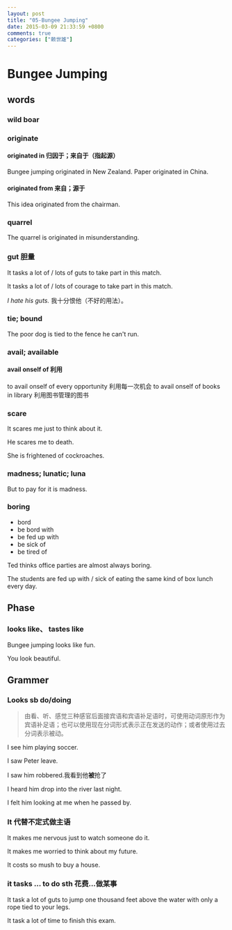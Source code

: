 ```yaml
---
layout: post
title: "05-Bungee Jumping"
date: 2015-03-09 21:33:59 +0800
comments: true
categories: ["赖世雄"]
---
```


# Bungee Jumping

## words

### wild boar

### originate

#### originated in 归因于；来自于（指起源）

Bungee jumping originated in New Zealand.
Paper originated in China.

#### originated from 来自；源于

This idea originated from the chairman.

### quarrel

The quarrel is originated in misunderstanding.

### gut 胆量

It tasks a lot of / lots of guts to take part in this match.

It tasks a lot of / lots of courage to take part in this match.

*I hate his guts.* 我十分恨他（不好的用法）。

### tie; bound
The poor dog is tied to the fence he can't run.

### avail; available

#### avail onself of 利用

to avail onself of every opportunity 利用每一次机会
to avail onself of books in library 利用图书管理的图书

### scare

It scares me just to think about it.

He scares me to death.

She is frightened of cockroaches.

### madness; lunatic; luna

But to pay for it is madness.

### boring
 *	bord
 * be bord with
 * be fed up with
 * be sick of
 * be tired of

 Ted thinks office parties are almost always boring.
 
 The students are fed up with / sick of eating the same kind of box lunch every day.

## Phase

### looks like、 tastes like

Bungee jumping looks like fun.

You look beautiful.


## Grammer

### Looks sb do/doing

> 由看、听、感觉三种感官后面接宾语和宾语补足语时，可使用动词原形作为宾语补足语；也可以使用现在分词形式表示正在发送的动作；或者使用过去分词表示被动。

I see him playing soccer.

I saw Peter leave.

I saw him robbered.我看到他**被**抢了

I heard him drop into the river last night.

I felt him looking at me when he passed by.

### It 代替不定式做主语

It makes me nervous just to watch someone do it.

It makes me worried to think about my future.

It costs so mush to buy a house.

### it tasks ... to do sth 花费...做某事

It task a lot of guts to jump one thousand feet above the water with only a rope tied to your legs.

It task a lot of time to finish this exam.





